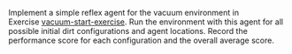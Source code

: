 Implement a simple reflex agent for the vacuum environment in
Exercise <a class="exerciseRef" href="ex_10/">vacuum-start-exercise</a>. Run the environment
with this agent for all possible initial dirt configurations and agent
locations. Record the performance score for each configuration and the
overall average score.
